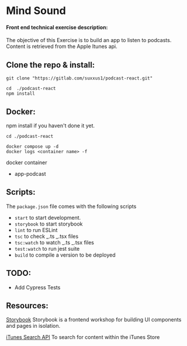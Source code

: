 # Mind Sound

#### Front end technical exercise description:

The objective of this Exercise is to build an app to listen to podcasts. Content is retrieved from the Apple Itunes api.

## Clone the repo & install:

```
git clone "https://gitlab.com/suxxus1/podcast-react.git"

cd  ./podcast-react
npm install
```

## Docker:

npm install if you haven't done it yet.

```
cd ./podcast-react

docker compose up -d
docker logs <container name> -f

```

docker container

- app-podcast

## Scripts:

The `package.json` file comes with the following scripts

- `start` to start development.
- `storybook` to start storybook
- `lint` to run ESLint
- `tsc` to check _.ts _.tsx files
- `tsc:watch` to watch _.ts _.tsx files
- `test:watch` to run jest suite
- `build` to compile a version to be deployed

## TODO:

- Add Cypress Tests

## Resources:

[Storybook](https://storybook.js.org/)
Storybook is a frontend workshop for building UI components and pages in isolation.

[iTunes Search API](https://performance-partners.apple.com/search-api)
To search for content within the iTunes Store 
